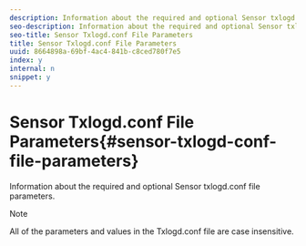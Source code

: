 ```yaml
---
description: Information about the required and optional Sensor txlogd.conf file parameters.
seo-description: Information about the required and optional Sensor txlogd.conf file parameters.
seo-title: Sensor Txlogd.conf File Parameters
title: Sensor Txlogd.conf File Parameters
uuid: 8664898a-69bf-4ac4-841b-c8ced780f7e5
index: y
internal: n
snippet: y
---
```


# Sensor Txlogd.conf File Parameters{#sensor-txlogd-conf-file-parameters}

Information about the required and optional Sensor txlogd.conf file parameters.

>[!NOTE]
>
>All of the parameters and values in the Txlogd.conf file are case insensitive.

